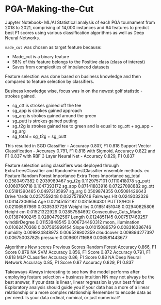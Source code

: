 # PGA-Making-the-Cut
Jupyter Notebook- ML/AI Statistical analysis of each PGA tournament from 2018 to 2021, comprising of 14,000 instances and 64 features to predict best F1 scores using various classification algorithms as well as Deep Neural Networks.

`made_cut` was chosen as target feature because:
- Made_cut is a binary feature
- 58% of this feature belongs to the Positive class (class of interest)
- Saves from complexities of imbalanced datasets

Feature selection was done based on business knowledge and then compared to feature selection by classifiers.

Business knowledge wise, focus was in on the newest golf statistic - strokes gained.
- sg_ott is strokes gained off the tee
- sg_app is strokes gained approach
- sg_arg is strokes gained around the green
- sg_putt is strokes gained putting
- sg_t2g is strokes gained tee to green and is equal to sg_ott + sg_app + sg_arg
- sg_total = sg_t2g + sg_putt

This resulted in SGD Classifier - Accuracy 0.807, F1 0.818
Support Vector Classification - Accuracy 0.791, F1 0.818 with Sigmoid, Accuracy 0.822 and F1 0.837 with RBF
3 Layer Neural Net - Accuracy 0.829, F1 0.837

Feature selection using classifiers was deployed through ExtraTreesClassifier and RandomForestClassifier ensemble methods.
ex
Feature	Random Forest Importance	Extra Trees Importance
sg_total	0.2583497382	0.2039989467
sg_t2g	0.1129757101	0.1110418078
sg_putt	0.1060760718	0.1047393172
sg_app	0.07141883916	0.07227098882
sg_ott	0.05181390465	0.04972135997
sg_arg	0.0509874355	0.05081426643
Drive Yards	0.0257559248	0.03275789749
Fairways Hit	0.0249032326	0.03147306954
Age	0.02145152182	0.0315064301
PUTTS/HOLE	0.02106567969	0.0335337726
Weight lbs	0.01851451048	0.02940825806
Height cm	0.01521322929	0.02857584692
Consecutive_Cuts_Made	0.01387400245	0.02804792567
Length	0.0124851145	0.007517469257
winddirDegree	0.01153848545	0.006724490312
moon_illumination	0.01062470368	0.007565999154
Slope	0.01015089579	0.008316386746
humidity	0.009924848973	0.006528902359
cloudcover	0.009894277397	0.006750037825
pressure	0.009601711688	0.006581443677

Algorithms New scores Previous Scores
Random Forest Accuracy 0.866, F1 Score 0.879 NA
SVM Accuracy 0.856, F1 Score 0.872 Accuracy 0.791, F1 0.818
MLP CLassifier Accuracy 0.86, F1 Score 0.88 NA
Deep Neural Network Accuracy 0.85, F1 Score 0.87 Accuracy 0.829, F1 0.837

Takeaways
Always interesting to see how the model performs after employing feature selection + business intuition
NN may not always be the best answer, if your data is linear, linear regression is your best friend
Exploratory analysis should guide you if your data has a more of a linear relationship or a more complex relationship
Remember to encode data as per need. Is your data ordinal, nominal, or just numerical? 
